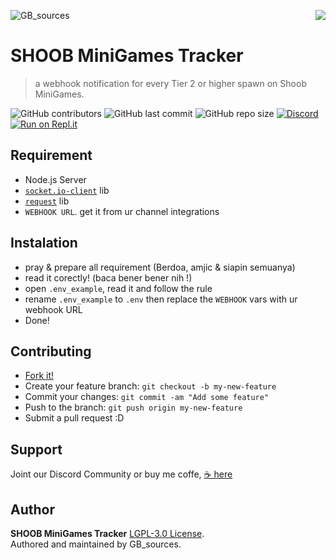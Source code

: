 ![GB_sources](https://4.bp.blogspot.com/-AbJ1au7SfYc/XEHifQKXZWI/AAAAAAAAA5I/beXM7mmhipUNkWUq0zwEmJjOtdg-XZoRgCK4BGAYYCw/s320/chanel%2Bart.png)
<img src="https://cdn.animesoul.com/images/content/shoob-square.png" align="right">

SHOOB MiniGames Tracker
=======================
> a webhook notification for every Tier 2 or higher spawn on Shoob MiniGames.

![GitHub contributors](https://img.shields.io/github/contributors/GoruAkiba/shoob-minigames)
![GitHub last commit](https://img.shields.io/github/last-commit/GoruAkiba/shoob-minigames)
![GitHub repo size](https://img.shields.io/github/repo-size/GoruAkiba/shoob-minigames)
[![Discord](https://discordapp.com/api/guilds/332877090003091456/embed.png)](https://discord.gg/DxenCeV )
[![Run on Repl.it](https://repl.it/badge/github/GoruAkiba/shoob-minigames)](https://repl.it/github/GoruAkiba/shoob-minigames)

## Requirement
+ Node.js Server
+ [``socket.io-client``](https://www.npmjs.com/package/socket.io-client) lib
+ [``request``](https://www.npmjs.com/package/request) lib
+ ``WEBHOOK URL``. get it from ur channel integrations


## Instalation
+ pray & prepare all requirement (Berdoa, amjic & siapin semuanya)
+ read it corectly! (baca bener bener nih !)	
+ open ``.env_example``, read it and follow the rule
+ rename ``.env_example`` to ``.env`` then replace the ``WEBHOOK`` vars with ur webhook URL
+ Done!


## Contributing

- [Fork it!](https://github.com/GoruAkiba/shoob-minigames/fork)
- Create your feature branch: ``git checkout -b my-new-feature``
- Commit your changes: ``git commit -am "Add some feature"``
- Push to the branch: ``git push origin my-new-feature``
- Submit a pull request :D

## Support
Joint our Discord Community
or buy me coffe, [☕ here](https://trakteer.id/gb-sources-santoso)

## Author
**SHOOB MiniGames Tracker** [LGPL-3.0 License](https://github.com/GoruAkiba/shoob-minigames/blob/master/LICENSE). <br>
Authored and maintained by GB_sources.
